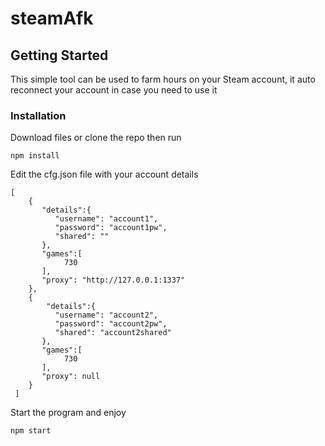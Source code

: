 # steamAfk

## Getting Started

This simple tool can be used to farm hours on your Steam account, it auto reconnect your account in case you need to use it

### Installation

Download files or clone the repo then run

```
npm install
```

Edit the cfg.json file with your account details

```
[
    {
       "details":{
          "username": "account1",
          "password": "account1pw",
          "shared": ""
       },
       "games":[
            730
       ],
       "proxy": "http://127.0.0.1:1337"
    },
	{
		"details":{
          "username": "account2",
          "password": "account2pw",
          "shared": "account2shared"
       },
       "games":[
            730
       ],
       "proxy": null
	}
 ]
```

Start the program and enjoy

```
npm start
```